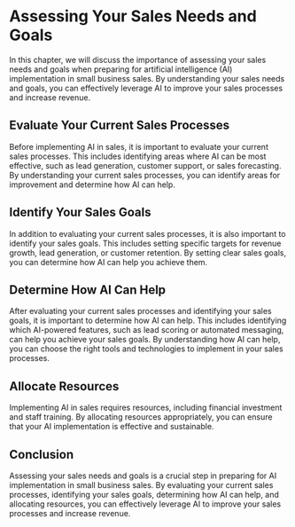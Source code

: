 Assessing Your Sales Needs and Goals
=============================================================================================================

In this chapter, we will discuss the importance of assessing your sales needs and goals when preparing for artificial intelligence (AI) implementation in small business sales. By understanding your sales needs and goals, you can effectively leverage AI to improve your sales processes and increase revenue.

Evaluate Your Current Sales Processes
-------------------------------------

Before implementing AI in sales, it is important to evaluate your current sales processes. This includes identifying areas where AI can be most effective, such as lead generation, customer support, or sales forecasting. By understanding your current sales processes, you can identify areas for improvement and determine how AI can help.

Identify Your Sales Goals
-------------------------

In addition to evaluating your current sales processes, it is also important to identify your sales goals. This includes setting specific targets for revenue growth, lead generation, or customer retention. By setting clear sales goals, you can determine how AI can help you achieve them.

Determine How AI Can Help
-------------------------

After evaluating your current sales processes and identifying your sales goals, it is important to determine how AI can help. This includes identifying which AI-powered features, such as lead scoring or automated messaging, can help you achieve your sales goals. By understanding how AI can help, you can choose the right tools and technologies to implement in your sales processes.

Allocate Resources
------------------

Implementing AI in sales requires resources, including financial investment and staff training. By allocating resources appropriately, you can ensure that your AI implementation is effective and sustainable.

Conclusion
----------

Assessing your sales needs and goals is a crucial step in preparing for AI implementation in small business sales. By evaluating your current sales processes, identifying your sales goals, determining how AI can help, and allocating resources, you can effectively leverage AI to improve your sales processes and increase revenue.

